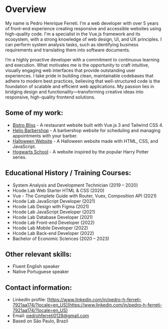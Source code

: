 # Overview

My name is Pedro Henrique Ferreti. I'm a web developer with over 5 years of front-end experience creating responsive and accessible websites using high-quality code. I'm a specialist in the Vue.js framework and its ecosystem, with a strong knowledge of web design, UI, and UX principles. I can perform system analysis tasks, such as identifying business requirements and translating them into software documents.

I’m a highly proactive developer with a commitment to continuous learning and execution. What motivates me is the opportunity to craft intuitive, visually engaging web interfaces that provide outstanding user experiences. I take pride in building clean, maintainable codebases that adhere to modern best practices, believing that well-structured code is the foundation of scalable and efficient web applications. My passion lies in bridging design and functionality—transforming creative ideas into responsive, high-quality frontend solutions.

## Some of my work:

* [Bistro Bliss](https://bistrobliss-restaurant.netlify.app/) - A restaurant website built with Vue.js 3 and Tailwind CSS 4.
* [Helio Barbershop](https://helio-barbearia.netlify.app/) - A barbershop website for scheduling and managing appointments with your barber.
* [Halloween Website](https://pedro-halloween-website.vercel.app/) - A Halloween website made with HTML, CSS, and JavaScript.
* [Hogwarts School](https://hogwarts-school-of-wizardry.vercel.app/) - A website inspired by the popular Harry Potter series.

## Educational History / Training Courses:

* System Analysis and Development Technician (2019 – 2020)
* Hcode Lab Web Starter HTML & CSS (2020)
* Vue - The Complete Guide with Router, Vuex, Composition API (2021)
* Hcode Lab JavaScript Developer (2021)
* Hcode Lab Design with Figma (2021)
* Hcode Lab JavaScript Developer (2021)
* Hcode Lab Database Developer (2021)
* Hcode Lab Front-end Developer (2022)
* Hcode Lab Mobile Developer (2022)
* Hcode Lab Back-end Developer (2022)
* Bachelor of Economic Sciences (2020 – 2023)

## Other relevant skills:

* Fluent English speaker
* Native Portuguese speaker 

## Contact information:
* LinkedIn profile: [https://www.linkedin.com/in/pedro-h-ferreti-7921aa174/?locale=en_US](https://www.linkedin.com/in/pedro-h-ferreti-7921aa174/?locale=en_US)
* Email: pedrohferreti0128@gmail.com
* Based on São Paulo, Brazil
